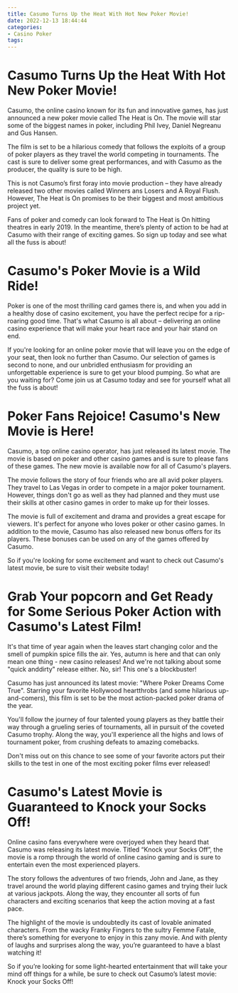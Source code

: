 ```yaml
---
title: Casumo Turns Up the Heat With Hot New Poker Movie!
date: 2022-12-13 18:44:44
categories:
- Casino Poker
tags:
---
```



#  Casumo Turns Up the Heat With Hot New Poker Movie!

Casumo, the online casino known for its fun and innovative games, has just announced a new poker movie called The Heat is On. The movie will star some of the biggest names in poker, including Phil Ivey, Daniel Negreanu and Gus Hansen.

The film is set to be a hilarious comedy that follows the exploits of a group of poker players as they travel the world competing in tournaments. The cast is sure to deliver some great performances, and with Casumo as the producer, the quality is sure to be high.

This is not Casumo’s first foray into movie production – they have already released two other movies called Winners ans Losers and A Royal Flush. However, The Heat is On promises to be their biggest and most ambitious project yet.

Fans of poker and comedy can look forward to The Heat is On hitting theatres in early 2019. In the meantime, there’s plenty of action to be had at Casumo with their range of exciting games. So sign up today and see what all the fuss is about!

#  Casumo's Poker Movie is a Wild Ride!

Poker is one of the most thrilling card games there is, and when you add in a healthy dose of casino excitement, you have the perfect recipe for a rip-roaring good time. That's what Casumo is all about – delivering an online casino experience that will make your heart race and your hair stand on end.

If you're looking for an online poker movie that will leave you on the edge of your seat, then look no further than Casumo. Our selection of games is second to none, and our unbridled enthusiasm for providing an unforgettable experience is sure to get your blood pumping. So what are you waiting for? Come join us at Casumo today and see for yourself what all the fuss is about!

#  Poker Fans Rejoice! Casumo's New Movie is Here!

Casumo, a top online casino operator, has just released its latest movie. The movie is based on poker and other casino games and is sure to please fans of these games. The new movie is available now for all of Casumo's players.

The movie follows the story of four friends who are all avid poker players. They travel to Las Vegas in order to compete in a major poker tournament. However, things don't go as well as they had planned and they must use their skills at other casino games in order to make up for their losses.

The movie is full of excitement and drama and provides a great escape for viewers. It's perfect for anyone who loves poker or other casino games. In addition to the movie, Casumo has also released new bonus offers for its players. These bonuses can be used on any of the games offered by Casumo.

So if you're looking for some excitement and want to check out Casumo's latest movie, be sure to visit their website today!

#  Grab Your popcorn and Get Ready for Some Serious Poker Action with Casumo's Latest Film!

It's that time of year again when the leaves start changing color and the smell of pumpkin spice fills the air. Yes, autumn is here and that can only mean one thing - new casino releases! And we're not talking about some "quick anddirty" release either. No, sir! This one's a blockbuster!

Casumo has just announced its latest movie: "Where Poker Dreams Come True". Starring your favorite Hollywood heartthrobs (and some hilarious up-and-comers), this film is set to be the most action-packed poker drama of the year.

You'll follow the journey of four talented young players as they battle their way through a grueling series of tournaments, all in pursuit of the coveted Casumo trophy. Along the way, you'll experience all the highs and lows of tournament poker, from crushing defeats to amazing comebacks.

Don't miss out on this chance to see some of your favorite actors put their skills to the test in one of the most exciting poker films ever released!

#  Casumo's Latest Movie is Guaranteed to Knock your Socks Off!

Online casino fans everywhere were overjoyed when they heard that Casumo was releasing its latest movie. Titled “Knock your Socks Off”, the movie is a romp through the world of online casino gaming and is sure to entertain even the most experienced players.

The story follows the adventures of two friends, John and Jane, as they travel around the world playing different casino games and trying their luck at various jackpots. Along the way, they encounter all sorts of fun characters and exciting scenarios that keep the action moving at a fast pace.

The highlight of the movie is undoubtedly its cast of lovable animated characters. From the wacky Franky Fingers to the sultry Femme Fatale, there’s something for everyone to enjoy in this zany movie. And with plenty of laughs and surprises along the way, you’re guaranteed to have a blast watching it!

So if you’re looking for some light-hearted entertainment that will take your mind off things for a while, be sure to check out Casumo’s latest movie: Knock your Socks Off!